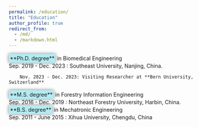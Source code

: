 ```yaml
---
permalink: /education/
title: "Education"
author_profile: true
redirect_from: 
  - /md/
  - /markdown.html
---
```


<!-- **Ph.D.** in Biomedical Engineering  
  Sep. 2019 - Dec. 2023 : **Southeast University, Nanjing, China.** 
	visiting experiences:
    	Nov. 2023 - Dec. 2023: Visiting Researcher at **Bern University, Switzerland**    
    	May 2023 - Aug. 2023: Visiting Researcher at **Karlsruhe Institute of Technology, Germany**   
    	Feb 2021 - Feb. 2022: Joint doctoral student at **Maastricht University, Netherlands**  -->

<span style="display: inline-block; background-color: #b2ebf2; padding: 3px; box-shadow: 0px 0px 10px grey;">
    **Ph.D. degree** 
</span> in Biomedical Engineering <br>
	Sep. 2019 - Dec. 2023 : Southeast University, Nanjing, China.

		Nov. 2023 - Dec. 2023: Visiting Researcher at **Bern University, Switzerland** 


<span style="display: inline-block; background-color: #b2ebf2; padding: 3px; box-shadow: 0px 0px 10px grey;">
    **M.S. degree** 
</span> in Forestry Information Engineering <br>
	Sep. 2016 - Dec. 2019 : Northeast Forestry University, Harbin, China.

<span style="display: inline-block; background-color: #b2ebf2; padding: 3px; box-shadow: 0px 0px 10px grey;">
    **B.S. degree** 
</span> in Mechatronic Engineering  <br>
	Sep. 2011 - June 2015 : Xihua University, Chengdu, China



